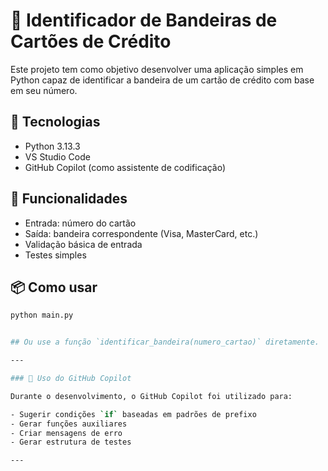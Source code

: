# 🔐 Identificador de Bandeiras de Cartões de Crédito

Este projeto tem como objetivo desenvolver uma aplicação simples em Python capaz de identificar a bandeira de um cartão de crédito com base em seu número.

## 🚀 Tecnologias
- Python 3.13.3
- VS Studio Code
- GitHub Copilot (como assistente de codificação)
  
## 🎯 Funcionalidades
- Entrada: número do cartão
- Saída: bandeira correspondente (Visa, MasterCard, etc.)
- Validação básica de entrada
- Testes simples

## 📦 Como usar

```bash
python main.py


## Ou use a função `identificar_bandeira(numero_cartao)` diretamente.

---

### 🤖 Uso do GitHub Copilot

Durante o desenvolvimento, o GitHub Copilot foi utilizado para:

- Sugerir condições `if` baseadas em padrões de prefixo
- Gerar funções auxiliares
- Criar mensagens de erro
- Gerar estrutura de testes

---

